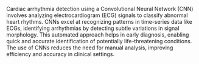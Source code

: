 Cardiac arrhythmia detection using a Convolutional Neural Network (CNN) involves analyzing electrocardiogram (ECG) signals to classify abnormal heart rhythms. CNNs excel at recognizing patterns in time-series data like ECGs, identifying arrhythmias by detecting subtle variations in signal morphology. This automated approach helps in early diagnosis, enabling quick and accurate identification of potentially life-threatening conditions. The use of CNNs reduces the need for manual analysis, improving efficiency and accuracy in clinical settings.
